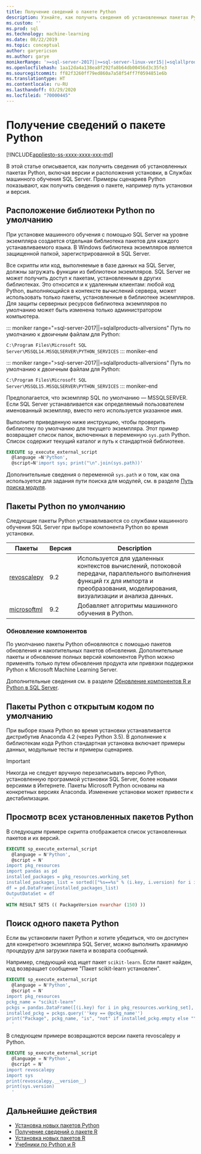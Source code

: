 ```yaml
---
title: Получение сведений о пакете Python
description: Узнайте, как получить сведения об установленных пакетах Python, включая версии и расположения установки, в Службах машинного обучения SQL Server.
ms.custom: ''
ms.prod: sql
ms.technology: machine-learning
ms.date: 08/22/2019
ms.topic: conceptual
author: garyericson
ms.author: garye
monikerRange: '>=sql-server-2017||>=sql-server-linux-ver15||=sqlallproducts-allversions'
ms.openlocfilehash: 1aa12da4a138ea8f292fa8b64db00456d3c35fe3
ms.sourcegitcommit: ff82f3260ff79ed860a7a58f54ff7f0594851e6b
ms.translationtype: HT
ms.contentlocale: ru-RU
ms.lasthandoff: 03/29/2020
ms.locfileid: "70000445"
---
```

# <a name="get-python-package-information"></a>Получение сведений о пакете Python

[!INCLUDE[appliesto-ss-xxxx-xxxx-xxx-md](../../includes/appliesto-ss-xxxx-xxxx-xxx-md.md)]

В этой статье описывается, как получить сведения об установленных пакетах Python, включая версии и расположения установки, в Службах машинного обучения SQL Server. Примеры сценариев Python показывают, как получить сведения о пакете, например путь установки и версия.

## <a name="default-python-library-location"></a>Расположение библиотеки Python по умолчанию

При установке машинного обучения с помощью SQL Server на уровне экземпляра создается отдельная библиотека пакетов для каждого устанавливаемого языка. В Windows библиотека экземпляров является защищенной папкой, зарегистрированной в SQL Server.

Все скрипты или код, выполняемые в базе данных на SQL Server, должны загружать функции из библиотеки экземпляров. SQL Server не может получить доступ к пакетам, установленным в других библиотеках. Это относится и к удаленным клиентам: любой код Python, выполняющийся в контексте вычислений сервера, может использовать только пакеты, установленные в библиотеке экземпляров.
Для защиты серверных ресурсов библиотека экземпляров по умолчанию может быть изменена только администратором компьютера.

::: moniker range="=sql-server-2017||=sqlallproducts-allversions"
Путь по умолчанию к двоичным файлам для Python:

`C:\Program Files\Microsoft SQL Server\MSSQL14.MSSQLSERVER\PYTHON_SERVICES`
::: moniker-end

::: moniker range=">sql-server-2017||=sqlallproducts-allversions"
Путь по умолчанию к двоичным файлам для Python:

`C:\Program Files\Microsoft SQL Server\MSSQL15.MSSQLSERVER\PYTHON_SERVICES`
::: moniker-end

Предполагается, что экземпляр SQL по умолчанию — MSSQLSERVER. Если SQL Server устанавливается как определяемый пользователем именованный экземпляр, вместо него используется указанное имя.

Выполните приведенную ниже инструкцию, чтобы проверить библиотеку по умолчанию для текущего экземпляра. Этот пример возвращает список папок, включенных в переменную `sys.path` Python. Список содержит текущий каталог и путь к стандартной библиотеке.

```sql
EXECUTE sp_execute_external_script
  @language =N'Python',
  @script=N'import sys; print("\n".join(sys.path))'
```

Дополнительные сведения о переменной `sys.path` и о том, как она используется для задания пути поиска для модулей, см. в разделе [Путь поиска модуля](https://docs.python.org/2/tutorial/modules.html#the-module-search-path).

## <a name="default-python-packages"></a>Пакеты Python по умолчанию

Следующие пакеты Python устанавливаются со службами машинного обучения SQL Server при выборе компонента Python во время установки.

| Пакеты | Версия |  Description |
| ---------|---------|--------------|
| [revoscalepy](https://docs.microsoft.com/machine-learning-server/python-reference/revoscalepy/revoscalepy-package) | 9.2 | Используется для удаленных контекстов вычислений, потоковой передачи, параллельного выполнения функций rx для импорта и преобразования, моделирования, визуализации и анализа данных. |
| [microsoftml](https://docs.microsoft.com/machine-learning-server/python-reference/microsoftml/microsoftml-package) | 9.2 | Добавляет алгоритмы машинного обучения в Python. |

### <a name="component-upgrades"></a>Обновление компонентов

По умолчанию пакеты Python обновляются с помощью пакетов обновления и накопительных пакетов обновления. Дополнительные пакеты и обновление полных версий компонентов Python можно применять только путем обновления продукта или привязки поддержки Python к Microsoft Machine Learning Server.

Дополнительные сведения см. в разделе [Обновление компонентов R и Python в SQL Server](../install/upgrade-r-and-python.md).

## <a name="default-open-source-python-packages"></a>Пакеты Python с открытым кодом по умолчанию

При выборе языка Python во время установки устанавливается дистрибутив Anaconda 4.2 (через Python 3.5). В дополнение к библиотекам кода Python стандартная установка включает примеры данных, модульные тесты и примеры сценариев.

> [!IMPORTANT]
> Никогда не следует вручную перезаписывать версию Python, установленную программой установки SQL Server, более новыми версиями в Интернете. Пакеты Microsoft Python основаны на конкретных версиях Anaconda. Изменение установки может привести к дестабилизации.

## <a name="list-all-installed-python-packages"></a>Просмотр всех установленных пакетов Python

В следующем примере скрипта отображается список установленных пакетов и их версий.

```sql
EXECUTE sp_execute_external_script 
  @language = N'Python', 
  @script = N'
import pkg_resources
import pandas as pd
installed_packages = pkg_resources.working_set
installed_packages_list = sorted(["%s==%s" % (i.key, i.version) for i in installed_packages])
df = pd.DataFrame(installed_packages_list)
OutputDataSet = df
  '
WITH RESULT SETS (( PackageVersion nvarchar (150) ))
```

## <a name="find-a-single-python-package"></a>Поиск одного пакета Python

Если вы установили пакет Python и хотите убедиться, что он доступен для конкретного экземпляра SQL Server, можно выполнить хранимую процедуру для загрузки пакета и возврата сообщений.

Например, следующий код ищет пакет `scikit-learn`.
Если пакет найден, код возвращает сообщение "Пакет scikit-learn установлен".

```sql
EXECUTE sp_execute_external_script
  @language = N'Python',
  @script = N'
import pkg_resources
pckg_name = "scikit-learn"
pckgs = pandas.DataFrame([(i.key) for i in pkg_resources.working_set], columns = ["key"])
installed_pckg = pckgs.query(''key == @pckg_name'')
print("Package", pckg_name, "is", "not" if installed_pckg.empty else "", "installed")
  '
```

<a name="get-package-vers"></a>

В следующем примере возвращаются версии пакета revoscalepy и Python.

```sql
EXECUTE sp_execute_external_script
  @language = N'Python',
  @script = N'
import revoscalepy
import sys
print(revoscalepy.__version__)
print(sys.version)
  '
```

## <a name="next-steps"></a>Дальнейшие действия

+ [Установка новых пакетов Python](../python/install-additional-python-packages-on-sql-server.md)
+ [Получение сведений о пакете R](r-package-information.md)
+ [Установка новых пакетов R](../r/install-additional-r-packages-on-sql-server.md)
+ [Учебники по Python и R](../tutorials/machine-learning-services-tutorials.md)
